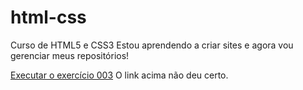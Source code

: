 # html-css
 Curso de HTML5 e CSS3
Estou aprendendo a criar sites e agora vou gerenciar meus repositórios!

<a href= "https://helvisouza.github.io/html-css/exercicios/ex003/index.html"> Executar o exercício 003</a>
O link acima não deu certo.